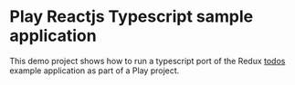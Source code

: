# Play Reactjs Typescript sample application 

This demo project shows how to run a typescript port of the Redux [todos](https://github.com/reactjs/redux/tree/4574a8c0fadb6328f8726f7c5b07e0a7f277fb66/examples/todos) example application as part of a Play project.
